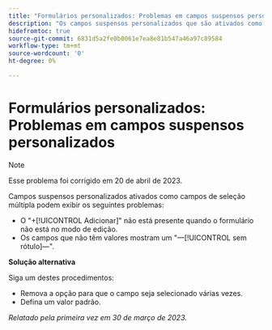```yaml
---
title: "Formulários personalizados: Problemas em campos suspensos personalizados"
description: "Os campos suspensos personalizados que são ativados como campos de seleção múltipla podem exibir os problemas."
hidefromtoc: true
source-git-commit: 6831d5a2fe0b0061e7ea8e81b547a46a97c89584
workflow-type: tm+mt
source-wordcount: '0'
ht-degree: 0%

---
```



# Formulários personalizados: Problemas em campos suspensos personalizados

>[!NOTE]
>
>Esse problema foi corrigido em 20 de abril de 2023.

Campos suspensos personalizados ativados como campos de seleção múltipla podem exibir os seguintes problemas:

* O &quot;+[!UICONTROL Adicionar]&quot; não está presente quando o formulário não está no modo de edição.
* Os campos que não têm valores mostram um &quot;—[!UICONTROL sem rótulo]—&quot;.

**Solução alternativa**

Siga um destes procedimentos:

* Remova a opção para que o campo seja selecionado várias vezes.
* Defina um valor padrão.

_Relatado pela primeira vez em 30 de março de 2023._


